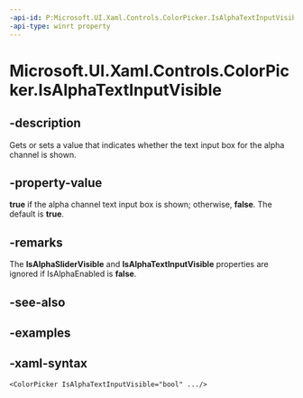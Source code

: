 ```yaml
---
-api-id: P:Microsoft.UI.Xaml.Controls.ColorPicker.IsAlphaTextInputVisible
-api-type: winrt property
---
```

<!-- Property syntax.
public bool IsAlphaTextInputVisible { get;  set; }
-->

# Microsoft.UI.Xaml.Controls.ColorPicker.IsAlphaTextInputVisible


## -description

Gets or sets a value that indicates whether the text input box for the alpha channel is shown.


## -property-value

**true** if the alpha channel text input box is shown; otherwise, **false**. The default is **true**.


## -remarks

The **IsAlphaSliderVisible** and **IsAlphaTextInputVisible** properties are ignored if IsAlphaEnabled is **false**.


## -see-also


## -examples


## -xaml-syntax

```xaml
<ColorPicker IsAlphaTextInputVisible="bool" .../>
```


